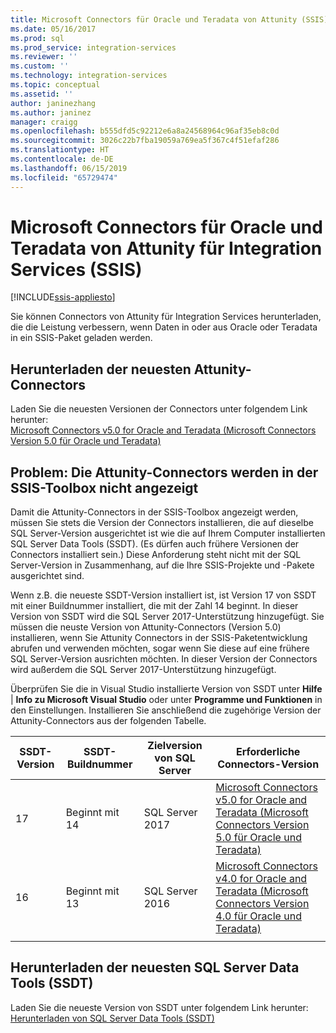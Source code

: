 ```yaml
---
title: Microsoft Connectors für Oracle und Teradata von Attunity (SSIS) | Microsoft-Dokumentation
ms.date: 05/16/2017
ms.prod: sql
ms.prod_service: integration-services
ms.reviewer: ''
ms.custom: ''
ms.technology: integration-services
ms.topic: conceptual
ms.assetid: ''
author: janinezhang
ms.author: janinez
manager: craigg
ms.openlocfilehash: b555dfd5c92212e6a8a24568964c96af35eb8c0d
ms.sourcegitcommit: 3026c22b7fba19059a769ea5f367c4f51efaf286
ms.translationtype: HT
ms.contentlocale: de-DE
ms.lasthandoff: 06/15/2019
ms.locfileid: "65729474"
---
```

# <a name="microsoft-connectors-for-oracle-and-teradata-by-attunity-for-integration-services-ssis"></a>Microsoft Connectors für Oracle und Teradata von Attunity für Integration Services (SSIS)

[!INCLUDE[ssis-appliesto](../includes/ssis-appliesto-ssvrpluslinux-asdb-asdw-xxx.md)]



Sie können Connectors von Attunity für Integration Services herunterladen, die die Leistung verbessern, wenn Daten in oder aus Oracle oder Teradata in ein SSIS-Paket geladen werden.

## <a name="download-the-latest-attunity-connectors"></a>Herunterladen der neuesten Attunity-Connectors

Laden Sie die neuesten Versionen der Connectors unter folgendem Link herunter:  
[Microsoft Connectors v5.0 for Oracle and Teradata (Microsoft Connectors Version 5.0 für Oracle und Teradata)](https://www.microsoft.com/download/details.aspx?id=55179)

## <a name="issue---the-attunity-connectors-arent-visible-in-the-ssis-toolbox"></a>Problem: Die Attunity-Connectors werden in der SSIS-Toolbox nicht angezeigt

Damit die Attunity-Connectors in der SSIS-Toolbox angezeigt werden, müssen Sie stets die Version der Connectors installieren, die auf dieselbe SQL Server-Version ausgerichtet ist wie die auf Ihrem Computer installierten SQL Server Data Tools (SSDT). (Es dürfen auch frühere Versionen der Connectors installiert sein.) Diese Anforderung steht nicht mit der SQL Server-Version in Zusammenhang, auf die Ihre SSIS-Projekte und -Pakete ausgerichtet sind.

Wenn z.B. die neueste SSDT-Version installiert ist, ist Version 17 von SSDT mit einer Buildnummer installiert, die mit der Zahl 14 beginnt. In dieser Version von SSDT wird die SQL Server 2017-Unterstützung hinzugefügt. Sie müssen die neuste Version von Attunity-Connectors (Version 5.0) installieren, wenn Sie Attunity Connectors in der SSIS-Paketentwicklung abrufen und verwenden möchten, sogar wenn Sie diese auf eine frühere SQL Server-Version ausrichten möchten. In dieser Version der Connectors wird außerdem die SQL Server 2017-Unterstützung hinzugefügt.

Überprüfen Sie die in Visual Studio installierte Version von SSDT unter **Hilfe** | **Info zu Microsoft Visual Studio** oder unter **Programme und Funktionen** in den Einstellungen. Installieren Sie anschließend die zugehörige Version der Attunity-Connectors aus der folgenden Tabelle.

|SSDT-Version|SSDT-Buildnummer|Zielversion von SQL Server|Erforderliche Connectors-Version|
|---------|---------|---------|---------|
|17|Beginnt mit 14|SQL Server 2017|[Microsoft Connectors v5.0 for Oracle and Teradata (Microsoft Connectors Version 5.0 für Oracle und Teradata)](https://www.microsoft.com/download/details.aspx?id=55179)|
|16|Beginnt mit 13|SQL Server 2016|[Microsoft Connectors v4.0 for Oracle and Teradata (Microsoft Connectors Version 4.0 für Oracle und Teradata)](https://www.microsoft.com/download/details.aspx?id=52950)|
||||

## <a name="download-the-latest-sql-server-data-tools-ssdt"></a>Herunterladen der neuesten SQL Server Data Tools (SSDT)

Laden Sie die neueste Version von SSDT unter folgendem Link herunter:  
[Herunterladen von SQL Server Data Tools (SSDT)](..//ssdt/download-sql-server-data-tools-ssdt.md)
